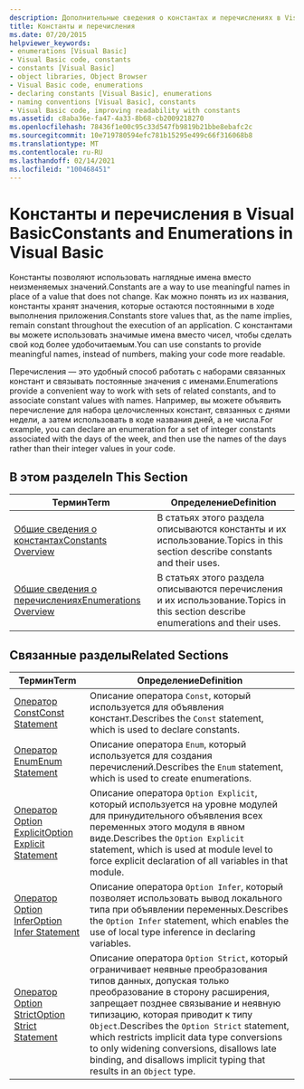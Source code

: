```yaml
---
description: Дополнительные сведения о константах и перечислениях в Visual Basic
title: Константы и перечисления
ms.date: 07/20/2015
helpviewer_keywords:
- enumerations [Visual Basic]
- Visual Basic code, constants
- constants [Visual Basic]
- object libraries, Object Browser
- Visual Basic code, enumerations
- declaring constants [Visual Basic], enumerations
- naming conventions [Visual Basic], constants
- Visual Basic code, improving readability with constants
ms.assetid: c8aba36e-fa47-4a33-8b68-cb2009218270
ms.openlocfilehash: 78436f1e00c95c33d547fb9819b21bbe8ebafc2c
ms.sourcegitcommit: 10e719780594efc781b15295e499c66f316068b8
ms.translationtype: MT
ms.contentlocale: ru-RU
ms.lasthandoff: 02/14/2021
ms.locfileid: "100468451"
---
```

# <a name="constants-and-enumerations-in-visual-basic"></a><span data-ttu-id="bb14f-103">Константы и перечисления в Visual Basic</span><span class="sxs-lookup"><span data-stu-id="bb14f-103">Constants and Enumerations in Visual Basic</span></span>

<span data-ttu-id="bb14f-104">Константы позволяют использовать наглядные имена вместо неизменяемых значений.</span><span class="sxs-lookup"><span data-stu-id="bb14f-104">Constants are a way to use meaningful names in place of a value that does not change.</span></span> <span data-ttu-id="bb14f-105">Как можно понять из их названия, константы хранят значения, которые остаются постоянными в ходе выполнения приложения.</span><span class="sxs-lookup"><span data-stu-id="bb14f-105">Constants store values that, as the name implies, remain constant throughout the execution of an application.</span></span> <span data-ttu-id="bb14f-106">С константами вы можете использовать значимые имена вместо чисел, чтобы сделать свой код более удобочитаемым.</span><span class="sxs-lookup"><span data-stu-id="bb14f-106">You can use constants to provide meaningful names, instead of numbers, making your code more readable.</span></span>  
  
 <span data-ttu-id="bb14f-107">Перечисления — это удобный способ работать с наборами связанных констант и связывать постоянные значения с именами.</span><span class="sxs-lookup"><span data-stu-id="bb14f-107">Enumerations provide a convenient way to work with sets of related constants, and to associate constant values with names.</span></span> <span data-ttu-id="bb14f-108">Например, вы можете объявить перечисление для набора целочисленных констант, связанных с днями недели, а затем использовать в коде названия дней, а не числа.</span><span class="sxs-lookup"><span data-stu-id="bb14f-108">For example, you can declare an enumeration for a set of integer constants associated with the days of the week, and then use the names of the days rather than their integer values in your code.</span></span>  
  
## <a name="in-this-section"></a><span data-ttu-id="bb14f-109">В этом разделе</span><span class="sxs-lookup"><span data-stu-id="bb14f-109">In This Section</span></span>  
  
|<span data-ttu-id="bb14f-110">Термин</span><span class="sxs-lookup"><span data-stu-id="bb14f-110">Term</span></span>|<span data-ttu-id="bb14f-111">Определение</span><span class="sxs-lookup"><span data-stu-id="bb14f-111">Definition</span></span>|  
|---|---|  
|[<span data-ttu-id="bb14f-112">Общие сведения о константах</span><span class="sxs-lookup"><span data-stu-id="bb14f-112">Constants Overview</span></span>](constants-overview.md)|<span data-ttu-id="bb14f-113">В статьях этого раздела описываются константы и их использование.</span><span class="sxs-lookup"><span data-stu-id="bb14f-113">Topics in this section describe constants and their uses.</span></span>|  
|[<span data-ttu-id="bb14f-114">Общие сведения о перечислениях</span><span class="sxs-lookup"><span data-stu-id="bb14f-114">Enumerations Overview</span></span>](enumerations-overview.md)|<span data-ttu-id="bb14f-115">В статьях этого раздела описываются перечисления и их использование.</span><span class="sxs-lookup"><span data-stu-id="bb14f-115">Topics in this section describe enumerations and their uses.</span></span>|  
  
## <a name="related-sections"></a><span data-ttu-id="bb14f-116">Связанные разделы</span><span class="sxs-lookup"><span data-stu-id="bb14f-116">Related Sections</span></span>  
  
|<span data-ttu-id="bb14f-117">Термин</span><span class="sxs-lookup"><span data-stu-id="bb14f-117">Term</span></span>|<span data-ttu-id="bb14f-118">Определение</span><span class="sxs-lookup"><span data-stu-id="bb14f-118">Definition</span></span>|  
|---|---|  
|[<span data-ttu-id="bb14f-119">Оператор Const</span><span class="sxs-lookup"><span data-stu-id="bb14f-119">Const Statement</span></span>](../../../language-reference/statements/const-statement.md)|<span data-ttu-id="bb14f-120">Описание оператора `Const`, который используется для объявления констант.</span><span class="sxs-lookup"><span data-stu-id="bb14f-120">Describes the `Const` statement, which is used to declare constants.</span></span>|  
|[<span data-ttu-id="bb14f-121">Оператор Enum</span><span class="sxs-lookup"><span data-stu-id="bb14f-121">Enum Statement</span></span>](../../../language-reference/statements/enum-statement.md)|<span data-ttu-id="bb14f-122">Описание оператора `Enum`, который используется для создания перечислений.</span><span class="sxs-lookup"><span data-stu-id="bb14f-122">Describes the `Enum` statement, which is used to create enumerations.</span></span>|  
|[<span data-ttu-id="bb14f-123">Оператор Option Explicit</span><span class="sxs-lookup"><span data-stu-id="bb14f-123">Option Explicit Statement</span></span>](../../../language-reference/statements/option-explicit-statement.md)|<span data-ttu-id="bb14f-124">Описание оператора `Option Explicit`, который используется на уровне модулей для принудительного объявления всех переменных этого модуля в явном виде.</span><span class="sxs-lookup"><span data-stu-id="bb14f-124">Describes the `Option Explicit` statement, which is used at module level to force explicit declaration of all variables in that module.</span></span>|  
|[<span data-ttu-id="bb14f-125">Оператор Option Infer</span><span class="sxs-lookup"><span data-stu-id="bb14f-125">Option Infer Statement</span></span>](../../../language-reference/statements/option-infer-statement.md)|<span data-ttu-id="bb14f-126">Описание оператора `Option Infer`, который позволяет использовать вывод локального типа при объявлении переменных.</span><span class="sxs-lookup"><span data-stu-id="bb14f-126">Describes the `Option Infer` statement, which enables the use of local type inference in declaring variables.</span></span>|  
|[<span data-ttu-id="bb14f-127">Оператор Option Strict</span><span class="sxs-lookup"><span data-stu-id="bb14f-127">Option Strict Statement</span></span>](../../../language-reference/statements/option-strict-statement.md)|<span data-ttu-id="bb14f-128">Описание оператора `Option Strict`, который ограничивает неявные преобразования типов данных, допуская только преобразование в сторону расширения, запрещает позднее связывание и неявную типизацию, которая приводит к типу `Object`.</span><span class="sxs-lookup"><span data-stu-id="bb14f-128">Describes the `Option Strict` statement, which restricts implicit data type conversions to only widening conversions, disallows late binding, and disallows implicit typing that results in an `Object` type.</span></span>|
